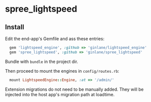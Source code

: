spree_lightspeed
================

## Install

Edit the end-app's Gemfile and ass these entries:
```ruby
  gem 'lightspeed_engine', :github => 'ginlane/lightspeed_engine'
  gem 'spree_lightspeed', :github => 'ginlane/spree_lightspeed'
```

Bundle with ```bundle``` in the project dir. 

Then proceed to mount the engines in ```config/routes.rb```:
```ruby
  mount LightspeedEngine::Engine, :at => '/admin/'
```

Extension migrations do not need to be manually added. They will be injected into the host app's migration path at loadtime.
